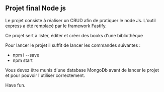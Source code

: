 ## Projet final Node js

Le projet consiste à réaliser un CRUD afin de pratiquer le node Js.
L'outil express a été remplacé par le framework Fastify.

Ce projet sert à lister, éditer et créer des books d'une bibliothèque

Pour lancer le projet il suffit de lancer les commandes suivantes : 
- npm i --save
- npm start

Vous devez être munis d'une database MongoDb avant de lancer le projet et pour pouvoir l'utiliser correctement.

Have fun.